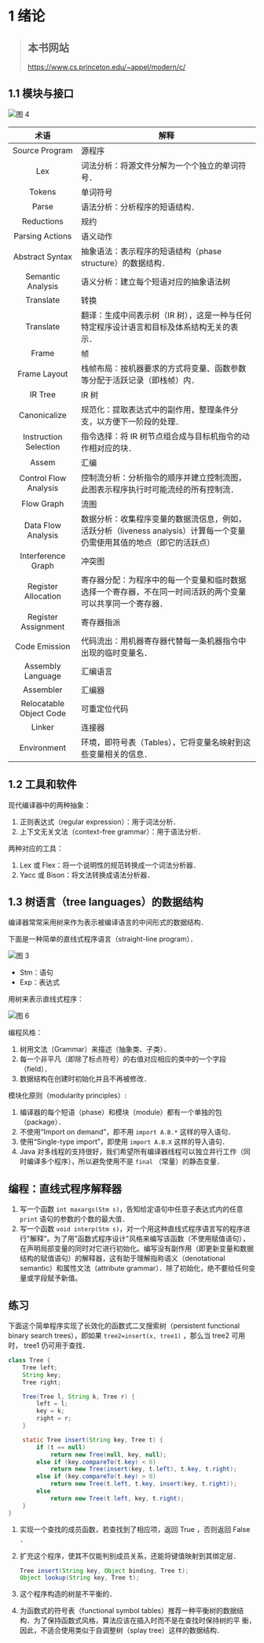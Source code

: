 
# 1 绪论

> ## 本书网站
> <https://www.cs.princeton.edu/~appel/modern/c/>

## 1.1 模块与接口

![图 4](../../../.media/72b5f1f1df084ca9f25fa367f22b9d475596ae610561912e72d61bc20898f4be.png)  

|术语|解释|
|:---:|---|
|Source Program|源程序|
Lex|词法分析：将源文件分解为一个个独立的单词符号．
Tokens|单词符号
Parse|语法分析：分析程序的短语结构．
Reductions|规约
Parsing Actions|语义动作
Abstract Syntax|抽象语法：表示程序的短语结构（phase structure）的数据结构．
Semantic Analysis|语义分析：建立每个短语对应的抽象语法树
Translate|转换
Translate|翻译：生成中间表示树（IR 树），这是一种与任何特定程序设计语言和目标及体系结构无关的表示．
Frame|帧
Frame Layout|栈帧布局：按机器要求的方式将变量、函数参数等分配于活跃记录（即栈帧）内．
IR Tree|IR 树
Canonicalize|规范化：提取表达式中的副作用，整理条件分支，以方便下一阶段的处理．
Instruction Selection|指令选择：将 IR 树节点组合成与目标机指令的动作相对应的块．
Assem|汇编
Control Flow Analysis|控制流分析：分析指令的顺序并建立控制流图，此图表示程序执行时可能流经的所有控制流．
Flow Graph|流图
Data Flow Analysis|数据分析：收集程序变量的数据流信息，例如，活跃分析（liveness analysis）计算每一个变量仍需使用其值的地点（即它的活跃点）
Interference Graph|冲突图
Register Allocation|寄存器分配：为程序中的每一个变量和临时数据选择一个寄存器，不在同一时间活跃的两个变量可以共享同一个寄存器．
Register Assignment|寄存器指派
Code Emission|代码流出：用机器寄存器代替每一条机器指令中出现的临时变量名．
Assembly Language|汇编语言
Assembler|汇编器
Relocatable Object Code|可重定位代码
Linker|连接器
Environment|环境，即符号表（Tables），它将变量名映射到这些变量相关的信息．

## 1.2 工具和软件

现代编译器中的两种抽象：

1. 正则表达式（regular expression）：用于词法分析．
2. 上下文无关文法（context-free grammar）：用于语法分析．

两种对应的工具：

1. Lex 或 Flex：将一个说明性的规范转换成一个词法分析器．
2. Yacc 或 Bison：将文法转换成语法分析器．

## 1.3 树语言（tree languages）的数据结构

编译器常常采用树来作为表示被编译语言的中间形式的数据结构．

下面是一种简单的直线式程序语言（straight-line program）．

![图 3](../../../.media/e78a6e6cbd8dee57663db765c842f2030f72049ce831f12e267773ffc15a896f.png)  

- Stm：语句
- Exp：表达式

用树来表示直线式程序：

![图 6](../../../.media/b9b350bd05863f96cfa7ebcf33488f701c3e9df51bc043673ab2cf6565e509ac.png)  

编程风格：

1. 树用文法（Grammar）来描述（抽象类、子类）．
2. 每一个非平凡（即除了标点符号）的右值对应相应的类中的一个字段（field）．
3. 数据结构在创建时初始化并且不再被修改．

模块化原则（modularity principles）:

1. 编译器的每个短语（phase）和模块（module）都有一个单独的包（package）．
2. 不使用“Import on demand”，即不用 `import A.B.*` 这样的导入语句．
3. 使用“Single-type import”，即使用 `import A.B.X` 这样的导入语句．
4. Java 对多线程的支持很好，我们希望所有编译器线程可以独立并行工作（同时编译多个程序），所以避免使用不是 `final` （常量）的静态变量．

## 编程：直线式程序解释器

1. 写一个函数 `int maxargs(Stm s)`，告知给定语句中任意子表达式内的任意 `print` 语句的参数的个数的最大值．
2. 写一个函数 `void interp(Stm s)`，对一个用这种直线式程序语言写的程序进行"解释"。为了用"函数式程序设计"风格来编写该函数（不使用赋值语句），在声明局部变量的同时对它进行初始化。编写没有副作用（即更新变量和数据结构的赋值语句）的解释器，这有助于理解指称语义（denotational semantic）和属性文法（attribute grammar）．除了初始化，绝不要给任何变量或字段赋予新值。

## 练习

下面这个简单程序实现了长效化的函数式二叉搜索树（persistent functional binary search trees），即如果 `tree2=insert(x, tree1)` ，那么当 tree2 可用时， tree1 仍可用于查找．

```java
class Tree {
    Tree left;
    String key;
    Tree right;

    Tree(Tree l, String k, Tree r) {
        left = l;
        key = k;
        right = r;
    }

    static Tree insert(String key, Tree t) {
        if (t == null)
            return new Tree(null, key, null);
        else if (key.compareTo(t.key) < 0)
            return new Tree(insert(key, t.left), t.key, t.right);
        else if (key.compareTo(t.key) > 0)
            return new Tree(t.left, t.key, insert(key, t.right));
        else
            return new Tree(t.left, key, t.right);
    }
}
```

1. 实现一个查找的成员函数，若查找到了相应项，返回 True ，否则返回 False ．
2. 扩充这个程序，使其不仅能判别成员关系，还能将键值映射到其绑定层．

   ```java
   Tree insert(String key, Object binding, Tree t);
   Object lookup(String key, Tree t);
   ```

3. 这个程序构造的树是不平衡的．
4. 为函数式的符号表（functional symbol tables）推荐一种平衡树的数据结构．为了保持函数式风格，算法应该在插入时而不是在查找时保持树的平 衡，因此，不适合使用类似于自调整树（splay tree）这样的数据结构．

<!-- TODO >
